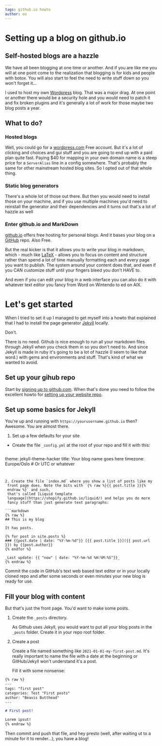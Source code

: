 ```yaml
---
tags: github.io howto 
author: oo
---
```


# Setting up a blog on github.io

## Self-hosted blogs are a hazzle

We have all been blogging at one time or another. And if you are like
me you will at one point come to the realization that blogging is for
kids and people with botox. You will also start to feel the need to
write stuff down so you won't forget it...

I used to host my own [Wordpress](https://wordpress.org) blog. That
was a major drag. At one point or another there would be a security
hole and you would need to patch it and fix broken plugins and it's
generally a lot of work for those maybe two blog posts a year.

## What to do?

### Hosted blogs

Well, you could go for a [wordpress.com](https://www.wordpress.com)
Free account. But it's a lot of clicking and choices and gui stuff and
you are going to end up with a paid plan quite fast. Paying $40 for
mapping in your own domain name is a steep price for a `ServerAlias`
line in a config somewhere. That's probably the same for other
mainstream hosted blog sites. So I opted out of that whole thing.

### Static blog generators

There's a whole lot of those out there. But then you would need to
install those on your machine, and if you use multiple machines you'd
need to reinstall the generator and their dependencies and it turns
out that's a lot of hazzle as well

### Enter github.io and MarkDown

[github.io](https://pages.github.com/) offers free hosting for
personal blogs. And it bases your blog on a
[GitHub](https://github.com) repo. Also Free.

But the real kicker is that it allows you to write your blog in
markdown, which - much like
[LaTeX](https://en.wikipedia.org/wiki/LaTeX) - allows you to focus on
content and structure rather than spend a lot of time manually
formatting each and every page you want to publish. The system around
your content does that, and even if you CAN customize stuff until your
fingers bleed you don't HAVE to.

And even if you can edit your blog in a web interface you can also do
it with whatever text editor you fancy from Word on Wintendo to ed on
AIX.

# Let's get started

When I tried to set it up I managed to get myself into a howto that
explained that I had to install the page generator
[Jekyll](https://jekyllrb.com/) locally. 

Don't.

There is no need. Github is nice enough to run all your markdown files
through Jekyll when you check them in so you don't need to. And since
Jekyll is made in ruby it's going to be a lot of hazzle (I seem to
like that word.) with gems and environments and stuff. That's kind
of what we wanted to avoid.

## Set up your gihub repo

Start by [signing up to github.com](https://github.com). When that's
done you need to follow the excellent howto for [setting up your
website
repo](https://docs.github.com/en/github/working-with-github-pages/creating-a-github-pages-site).

## Set up some basics for Jekyll

You're up and running with `https://yourusername.github.io` then?
Awesome. You are almost there. 

1. Set up a few defaults for your site

 - Create the file `_config.yml` at the root of your repo and fill it
   with this:
 
   ```yml
theme: jekyll-theme-hacker
title: Your blog name goes here
timezone: Europe/Oslo # Or UTC or whatever
   ```
 
 
 2. Create the file `index.md` where you show a list of posts like my
    front page does. Note the bits with `{% raw %}{{ post.title }}{%
    endraw %}` and such,
    that's called [Liquid template
    language](https://shopify.github.io/liquid/) and helps you do more
    fancy stuff than just generate text paragraphs:
	
```markdown
{% raw %}
## This is my blog

It has posts.

{% for post in site.posts %}
### {{post.date | date: "%Y-%m-%d"}} [{{ post.title }}]({{ post.url }}) by {{post.author}} 
{% endfor %}

_Last update: {{ "now" | date: "%Y-%m-%d %H:%M:%S"}}_
{% endraw %}
```

Commit the code in GitHub's text web based text editor or in your
locally cloned repo and after some seconds or even minutes your new
blog is ready for use.

## Fill your blog with content

But that's just the front page. You'd want to make some posts.

1. Create the `_posts` directory.

	As Github uses Jekyll, you would want to put all your blog posts
    in the `_posts` folder. Create it in your repo root folder. 

2.  Create a post

	Create a file named something like
    `2021-01-01-my-first-post.md`. It's really important to name the
    file with a date at the beginning or GitHub/Jekyll won't
    understand it's a post.

	Fill it with some nonsense:

```markdown
{% raw %}
---
tags: "first post" 
categories: Test "First posts"
author: "Beavis Butthead"
---

# First post!

Lorem ipsut!
{% endraw %}
```
 
Then commit and push that file, and hey presto (well, after waiting ut
to a minute for it to render...), you have a blog!
 
 
